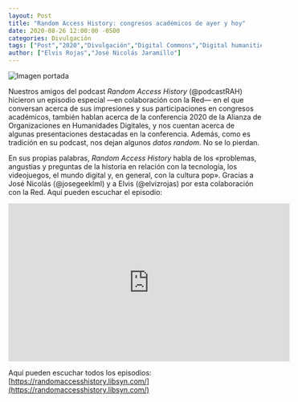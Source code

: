 ```yaml
---
layout: Post
title: "Random Access History: congresos académicos de ayer y hoy"
date: 2020-08-26 12:00:00 -0500
categories: Divulgación
tags: ["Post","2020","Divulgación","Digital Commons","Digital humanities","Podcast","Random Access History","Virtual"]  
author: ["Elvis Rojas","José Nicolás Jaramillo"]  
---
```

![Imagen portada](/assets/blog/PPortada_random_access.png) 

Nuestros amigos del podcast *Random Access History* (@podcastRAH) hicieron un episodio especial —en colaboración con la Red— en el que conversan acerca de sus impresiones y sus participaciones en congresos académicos, también hablan acerca de la conferencia 2020 de la Alianza de Organizaciones en Humanidades Digitales, y nos cuentan acerca de algunas presentaciones destacadas en la conferencia. Además, como es tradición en su podcast, nos dejan algunos *datos random*. No se lo pierdan.

En sus propias palabras, *Random Access History* habla de los «problemas, angustias y preguntas de la historia en relación con la tecnología, los videojuegos, el mundo digital y, en general, con la cultura pop». Gracias a José Nicolás (@josegeeklml) y a Elvis (@elvizrojas) por esta colaboración con la Red. Aquí pueden escuchar el episodio:

<iframe width="560" height="315" src="https://www.youtube-nocookie.com/embed/Nxg5xLW3L5I?si=38sKikGtmvDJ7q8t" title="YouTube video player" frameborder="0" allow="accelerometer; autoplay; clipboard-write; encrypted-media; gyroscope; picture-in-picture; web-share" allowfullscreen></iframe>

Aquí pueden escuchar todos los episodios: [https://randomaccesshistory.libsyn.com/](https://randomaccesshistory.libsyn.com/)